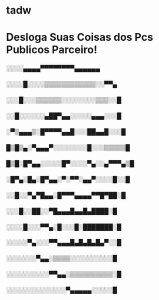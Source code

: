 # tadw


<h1>Desloga Suas Coisas dos Pcs Publicos Parceiro!</h1>


<h3>░░░░▄▄▄▄▀▀▀▀▀▀▀▀▄▄▄▄▄▄</h3>
<h3>░░░░█░░░░▒▒▒▒▒▒▒▒▒▒▒▒░░▀▀▄</h3>
<h3>░░░█░░░▒▒▒▒▒▒░░░░░░░░▒▒▒░░█</h3>
<h3>░░█░░░░░░▄██▀▄▄░░░░░▄▄▄░░░█</h3>
<h3>░▀▒▄▄▄▒░█▀▀▀▀▄▄█░░░██▄▄█░░░█</h3>
<h3>█▒█▒▄░▀▄▄▄▀░░░░░░░░█░░░▒▒▒▒▒█</h3>
<h3>█▒█░█▀▄▄░░░░░█▀░░░░▀▄░░▄▀▀▀▄▒█</h3>
<h3>░█▀▄░█▄░█▀▄▄░▀░▀▀░▄▄▀░░░░█░░█</h3>
<h3>░░█░░▀▄▀█▄▄░█▀▀▀▄▄▄▄▀▀█▀██░█</h3>
<h3>░░░█░░██░░▀█▄▄▄█▄▄█▄████░█</h3>
<h3>░░░░█░░░▀▀▄░█░░░█░███████░█</h3>
<h3>░░░░░▀▄░░░▀▀▄▄▄█▄█▄█▄█▄▀░░█</h3>
<h3>░░░░░░░▀▄▄░▒▒▒▒░░░░░░░░░░█</h3>
<h3>░░░░░░░░░░▀▀▄▄░▒▒▒▒▒▒▒▒▒▒░█</h3>
<h3>░░░░░░░░░░░░░░▀▄▄▄▄▄░░░░░█</h3>
